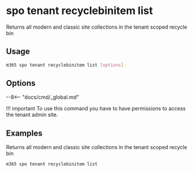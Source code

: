 # spo tenant recyclebinitem list

Returns all modern and classic site collections in the tenant scoped recycle bin

## Usage

```sh
m365 spo tenant recyclebinitem list [options]
```

## Options

--8<-- "docs/cmd/_global.md"

!!! important
    To use this command you have to have permissions to access the tenant admin site.

## Examples

Returns all modern and classic site collections in the tenant scoped recycle bin

```sh
m365 spo tenant recyclebinitem list
```
